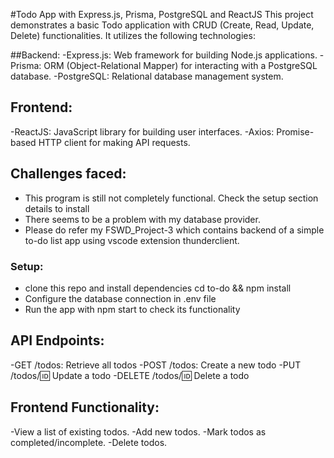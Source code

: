 #Todo App with Express.js, Prisma, PostgreSQL and ReactJS
This project demonstrates a basic Todo application with CRUD (Create, Read, Update, Delete) functionalities. It utilizes the following technologies:

##Backend:
-Express.js: Web framework for building Node.js applications.
-Prisma: ORM (Object-Relational Mapper) for interacting with a PostgreSQL database.
-PostgreSQL: Relational database management system.

## Frontend:
-ReactJS: JavaScript library for building user interfaces.
-Axios: Promise-based HTTP client for making API requests.

## Challenges faced:
- This program is still not completely functional. Check the setup section details to install
- There seems to be a problem with my database provider.
- Please do refer my FSWD_Project-3 which contains backend of a simple to-do list app using vscode extension thunderclient.

### Setup:
- clone this repo and install dependencies cd to-do && npm install
- Configure the database connection in .env file
- Run the app with npm start to check its functionality

## API Endpoints:
-GET /todos: Retrieve all todos
-POST /todos: Create a new todo
-PUT /todos/:id: Update a todo
-DELETE /todos/:id: Delete a todo

## Frontend Functionality:
-View a list of existing todos.
-Add new todos.
-Mark todos as completed/incomplete.
-Delete todos.
